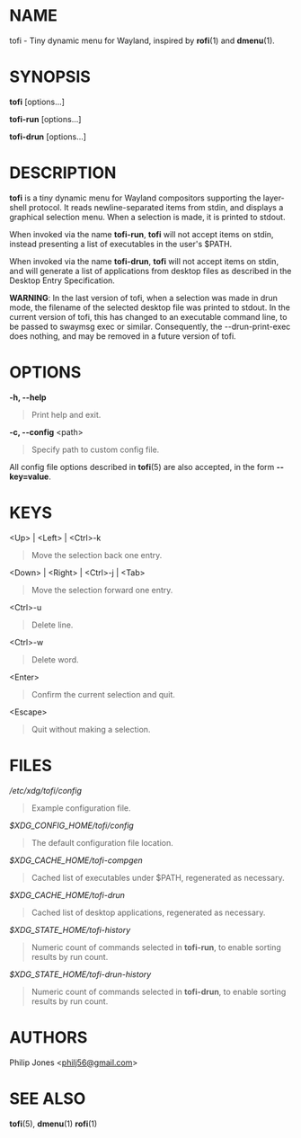 # NAME

tofi - Tiny dynamic menu for Wayland, inspired by **rofi**(1) and
**dmenu**(1).

# SYNOPSIS

**tofi** \[options...\]

**tofi-run** \[options...\]

**tofi-drun** \[options...\]

# DESCRIPTION

**tofi** is a tiny dynamic menu for Wayland compositors supporting the
layer-shell protocol. It reads newline-separated items from stdin, and
displays a graphical selection menu. When a selection is made, it is
printed to stdout.

When invoked via the name **tofi-run**, **tofi** will not accept items
on stdin, instead presenting a list of executables in the user's \$PATH.

When invoked via the name **tofi-drun**, **tofi** will not accept items
on stdin, and will generate a list of applications from desktop files as
described in the Desktop Entry Specification.

**WARNING**: In the last version of tofi, when a selection was made in
drun mode, the filename of the selected desktop file was printed to
stdout. In the current version of tofi, this has changed to an
executable command line, to be passed to swaymsg exec or similar.
Consequently, the --drun-print-exec does nothing, and may be removed in
a future version of tofi.

# OPTIONS

**-h, --help**

> Print help and exit.

**-c, --config** \<path\>

> Specify path to custom config file.

All config file options described in **tofi**(5) are also accepted, in
the form **--key=value**.

# KEYS

\<Up\> \| \<Left\> \| \<Ctrl\>-k

> Move the selection back one entry.

\<Down\> \| \<Right\> \| \<Ctrl\>-j \| \<Tab\>

> Move the selection forward one entry.

\<Ctrl\>-u

> Delete line.

\<Ctrl\>-w

> Delete word.

\<Enter\>

> Confirm the current selection and quit.

\<Escape\>

> Quit without making a selection.

# FILES

*/etc/xdg/tofi/config*

> Example configuration file.

*\$XDG_CONFIG_HOME/tofi/config*

> The default configuration file location.

*\$XDG_CACHE_HOME/tofi-compgen*

> Cached list of executables under \$PATH, regenerated as necessary.

*\$XDG_CACHE_HOME/tofi-drun*

> Cached list of desktop applications, regenerated as necessary.

*\$XDG_STATE_HOME/tofi-history*

> Numeric count of commands selected in **tofi-run**, to enable sorting
> results by run count.

*\$XDG_STATE_HOME/tofi-drun-history*

> Numeric count of commands selected in **tofi-drun**, to enable sorting
> results by run count.

# AUTHORS

Philip Jones \<philj56@gmail.com\>

# SEE ALSO

**tofi**(5), **dmenu**(1) **rofi**(1)
